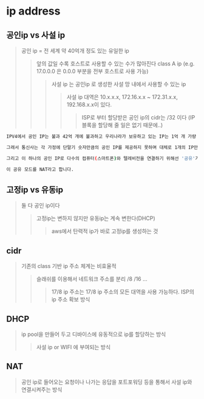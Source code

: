 # ip address

## 공인ip vs 사설 ip

> 공인 ip = 전 세계 약 40억개 정도 있는 유일한 ip
>
> > 앞의 값일 수록 호스트로 사용할 수 있는 수가 많아진다 class A ip (e.g. 17.0.0.0 은 0.0.0 부분을 전부 호스트로 사용 가능)
> >
> > > 사설 ip 는 공인ip 로 생성한 사설 망 내에서 사용할 수 있는 ip
> > >
> > > > 사설 ip 대역은 10.x.x.x, 172.16.x.x ~ 172.31.x.x, 192.168.x.x이 있다.
> > > >
> > > > > ISP로 부터 할당받은 공인 ip의 cidr는 /32 이다 (IP 블록을 할당해 줄 일은 없기 때문에..)

```sh
IPV4에서 공인 IP는 불과 42억 개에 불과하고 우리나라가 보유하고 있는 IP는 1억 개 가량 됩니다.

그래서 통신사는 각 가정에 단말기 숫자만큼의 공인 IP를 제공하지 못하며 대체로 1개의 IP만을 제공합니다.

그리고 이 하나의 공인 IP로 다수의 컴퓨터(스마트폰)와 텔레비전을 연결하기 위해선 '공유'가 필수입니다.

이 공유 모드를 NAT라고 합니다.
```

## 고정ip vs 유동ip

> 둘 다 공인 ip이다
>
> > 고정ip는 변하지 않지만 유동ip는 계속 변한다(DHCP)
> >
> > > aws에서 탄력적 ip가 바로 고정ip를 생성하는 것

## cidr

> 기존의 class 기반 ip 주소 체계는 비효율적
>
> > 슬래쉬를 이용해서 네트워크 주소를 분리 /8 /16 ...
> >
> > > 17/8 ip 주소는 17/8 ip 주소의 모든 대역을 사용 가능하다. ISP의 ip 주소 확보 방식

## DHCP

> ip pool을 만들어 두고 디바이스에 유동적으로 ip를 할당하는 방식
>
> > 사설 ip or WIFI 에 부여되는 방식

## NAT

> 공인 ip로 들어오는 요청이나 나가는 응답을 포트포워딩 등을 통해서 사설 ip와 연결시켜주는 방식
